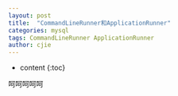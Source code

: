 ```yaml
---
layout: post
title:  "CommandLineRunner和ApplicationRunner"
categories: mysql
tags: CommandLineRunner ApplicationRunner
author: cjie
---
```

* content
{:toc}

呵呵呵呵呵